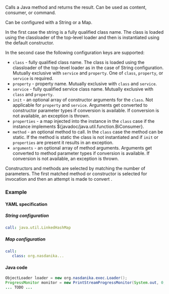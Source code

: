 Calls a Java method and returns the result. Can be used as content, consumer, or command.

Can be configured with a String or a Map. 

In the first case the string is a fully qualified class name. The class is loaded using the classloader of the top-level loader and then is instantiated using the default constructor.

In the second case the following configuration keys are supported:

* ``class`` - fully qualified class name. The class is loaded using the classloader of the top-level loader as in the case of String configuration. Mutually exclusive with ``service`` and ``property``. One of ``class``, ``property``, or ``service`` is required.
* ``property`` - property name. Mutually exclusive with ``class`` and ``service``.
* ``service`` - fully qualified service class name. Mutually exclusive with ``class`` and ``property``. 
* ``init`` - an optional array of constructor arguments for the ``class``. Not applicable for ``property`` and ``service``. Arguments get converted to constructor parameter types if conversion is available. If conversion is not available, an exception is thrown.
* ``properties`` - a map injected into the instance in the ``class`` case if the instance implements ${javadoc/java.util.function.BiConsumer}.
* ``method`` - an optional method to call. In the ``class`` case the method can be static. If the method is static the class is not instantiated and if ``init`` or ``properties`` are present it results in an exception.
* ``arguments`` - an optional array of method arguments. Arguments get converted to method parameter types if conversion is available. If conversion is not available, an exception is thrown.

Constructors and methods are selected by matching the number of parameters. The first matched method or constructor is selected for invocation and then an attempt is made to convert . 

### Example

#### YAML specification

##### String configuration

```yaml
call: java.util.LinkedHashMap
```

##### Map configuration

```yaml
call:
   class: org.nasdanika...
```
#### Java code
 
```java
ObjectLoader loader = new org.nasdanika.exec.Loader();
ProgressMonitor monitor = new PrintStreamProgressMonitor(System.out, 0, 4, false);
... TODO ...
``` 
